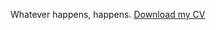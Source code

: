 Whatever happens, happens.
[Download my CV](https://github.com/krzysztofradomski/krzysztofradomski/blob/e2ef01153414c5d938dbef5244118eda2e024aef/Krzysztof%20Radomski%20%7C%20Frontend%20Software%20Engineer%20with%20a%20Builder's%20Heart..pdf)
